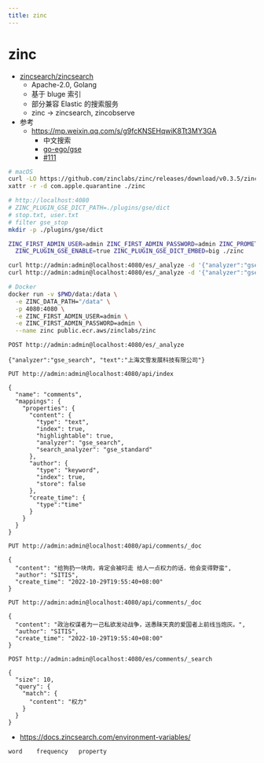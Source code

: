 ```yaml
---
title: zinc
---
```


# zinc

- [zincsearch/zincsearch](https://github.com/zincsearch/zincsearch)
  - Apache-2.0, Golang
  - 基于 bluge 索引
  - 部分兼容 Elastic 的搜索服务
  - zinc -> zincsearch, zincobserve
- 参考
  - https://mp.weixin.qq.com/s/g9fcKNSEHqwiK8Tt3MY3GA
    - 中文搜索
    - [go-ego/gse](https://github.com/go-ego/gse)
    - [#111](https://github.com/zinclabs/zinc/pull/111)

```bash
# macOS
curl -LO https://github.com/zinclabs/zinc/releases/download/v0.3.5/zinc_0.3.5_Darwin_x86_64.tar.gz
xattr -r -d com.apple.quarantine ./zinc

# http://localhost:4080
# ZINC_PLUGIN_GSE_DICT_PATH=./plugins/gse/dict
# stop.txt, user.txt
# filter gse_stop
mkdir -p ./plugins/gse/dict

ZINC_FIRST_ADMIN_USER=admin ZINC_FIRST_ADMIN_PASSWORD=admin ZINC_PROMETHEUS_ENABLE=true \
  ZINC_PLUGIN_GSE_ENABLE=true ZINC_PLUGIN_GSE_DICT_EMBED=big ./zinc

curl http://admin:admin@localhost:4080/es/_analyze -d '{"analyzer":"gse_standard", "text":"今天天气真真好"}' | jq
curl http://admin:admin@localhost:4080/es/_analyze -d '{"analyzer":"gse_search", "text":"今天天气真真好"}' | jq

# Docker
docker run -v $PWD/data:/data \
  -e ZINC_DATA_PATH="/data" \
  -p 4080:4080 \
  -e ZINC_FIRST_ADMIN_USER=admin \
  -e ZINC_FIRST_ADMIN_PASSWORD=admin \
  --name zinc public.ecr.aws/zinclabs/zinc
```

```http
POST http://admin:admin@localhost:4080/es/_analyze

{"analyzer":"gse_search", "text":"上海文雪发展科技有限公司"}
```

```http
PUT http://admin:admin@localhost:4080/api/index

{
  "name": "comments",
  "mappings": {
    "properties": {
      "content": {
        "type": "text",
        "index": true,
        "highlightable": true,
        "analyzer": "gse_search",
        "search_analyzer": "gse_standard"
      },
      "author": {
        "type": "keyword",
        "index": true,
        "store": false
      },
      "create_time": {
        "type":"time"
      }
    }
  }
}
```

```http
PUT http://admin:admin@localhost:4080/api/comments/_doc

{
  "content": "给狗扔一块肉，肯定会被叼走 给人一点权力的话，他会变得野蛮",
  "author": "SITIS",
  "create_time": "2022-10-29T19:55:40+08:00"
}
```

```http
PUT http://admin:admin@localhost:4080/api/comments/_doc

{
  "content": "政治权谋者为一己私欲发动战争，送愚昧天真的爱国者上前线当炮灰。",
  "author": "SITIS",
  "create_time": "2022-10-29T19:55:40+08:00"
}
```

```http
POST http://admin:admin@localhost:4080/es/comments/_search

{
  "size": 10,
  "query": {
    "match": {
      "content": "权力"
    }
  }
}
```

- https://docs.zincsearch.com/environment-variables/

```txt title="user.txt"
word    frequency   property
```
